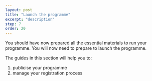 ```yaml
---
layout: post
title: "Launch the programme"
excerpt: "description"
step: 7
order: 20
---
```


You should have now prepared all the essential materials to run your programme. You will now need to prepare to launch the programme.

The guides in this section will help you to:

1. publicise your programme
2. manage your registration process

 